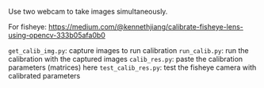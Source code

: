 Use two webcam to take images simultaneously.

For fisheye:
https://medium.com/@kennethjiang/calibrate-fisheye-lens-using-opencv-333b05afa0b0

`get_calib_img.py`: capture images to run calibration
`run_calib.py`: run the calibration with the captured images
`calib_res.py`: paste the calibration parameters (matrices) here
`test_calib_res.py`: test the fisheye camera with calibrated parameters
